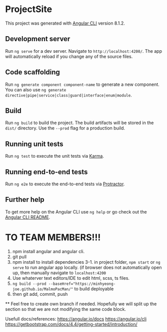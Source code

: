 # ProjectSite

This project was generated with [Angular CLI](https://github.com/angular/angular-cli) version 8.1.2.

## Development server

Run `ng serve` for a dev server. Navigate to `http://localhost:4200/`. The app will automatically reload if you change any of the source files.

## Code scaffolding

Run `ng generate component component-name` to generate a new component. You can also use `ng generate directive|pipe|service|class|guard|interface|enum|module`.

## Build

Run `ng build` to build the project. The build artifacts will be stored in the `dist/` directory. Use the `--prod` flag for a production build.

## Running unit tests

Run `ng test` to execute the unit tests via [Karma](https://karma-runner.github.io).

## Running end-to-end tests

Run `ng e2e` to execute the end-to-end tests via [Protractor](http://www.protractortest.org/).

## Further help

To get more help on the Angular CLI use `ng help` or go check out the [Angular CLI README](https://github.com/angular/angular-cli/blob/master/README.md).

# TO TEAM MEMBERS!!!

1. npm install angular and angular cli.
2. git pull
3. npm install to install dependencies
3-1. in project folder, `npm start` or `ng serve` to run angular app locally. (if browser does not automatically open up, then manually navigate to `localhost:4200`
4. Use whaterver text editors/IDE to edit html, scss, ts files.
5. `ng build --prod --baseHref="https://minhyeong-joe.github.io/MalmoPacMan/"` to build deployable
6. then git add, commit, push

** Feel free to create own branch if needed. Hopefully we will split up the section so that we are not modifying the same code block.

Usefull docs/references:
https://angular.io/docs
https://angular.io/cli
https://getbootstrap.com/docs/4.4/getting-started/introduction/
